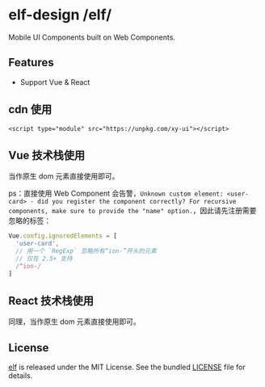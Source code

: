 # elf-design /elf/

Mobile UI Components built on Web Components.

## Features

- Support Vue & React

## cdn 使用

```
<script type="module" src="https://unpkg.com/xy-ui"></script>
```

## Vue 技术栈使用

当作原生 dom 元素直接使用即可。

ps：直接使用 Web Component 会告警，`Unknown custom element: <user-card> - did you register the component correctly? For recursive components, make sure to provide the "name" option.`，因此请先注册需要忽略的标签：

```js
Vue.config.ignoredElements = [
  'user-card',
  // 用一个 `RegExp` 忽略所有“ion-”开头的元素
  // 仅在 2.5+ 支持
  /^ion-/
]
```

## React 技术栈使用


同理，当作原生 dom 元素直接使用即可。


## License

[elf](https://github.com/allan2coder/elf) is released
under the MIT License. See the bundled [LICENSE](./LICENSE) file for details.
